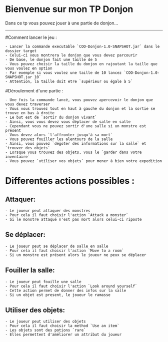 Bienvenue sur mon TP Donjon
=================

Dans ce tp vous pouvez jouer à une partie de donjon...

----------

#Comment lancer le jeu :

	- Lancer la commande executable `COO-Donjon-1.0-SNAPSHOT.jar` dans le dossier target
	- Celui-ci vous montrera le donjon que vous devez parcourir
	- De base, le donjon fait une taille de 5
	- Vous pouvez choisir la taille du donjon en rajoutant la taille que vous voulez en option
	- Par exemple si vous voulez une taille de 10 lancez `COO-Donjon-1.0-SNAPSHOT.jar 10`
	- Attention, la taille doit etre `supérieur ou égale à 5`

#Déroulement d'une partie :

	- Une fois la commande lancé, vous pouvez apercevoir le donjon que vous devez traverser
	- Vous vous trouvez tout en haut à gauche du donjon et la sortie se trouve en bas à droite
	- Le but est de `sortir du donjon vivant`
	- Ainsi, vous vous devez vous déplacer de salle en salle
	- Cependant vous ne pouvez sortir d'une salle si un monstre est présent
	- Vous devez alors `l'affronter jusqu'à sa mort`
	- Vous pouvez fouiller les alentours de la salle 
	- Ainsi, vous pouvez `dégoter des informations sur la salle` et `trouver des objets`
	- Lorsque vous trouvez des objets, vous le `garder dans votre inventaire`
	- Vous pouvez `utiliser vos objets` pour mener à bien votre expedition
 	
# Differentes actions possibles :

## Attaquer:
	- Le joueur peut attaquer des monstres
	- Pour cela il faut choisir l'action `Attack a monster`
	- Si le monstre attaqué n'est pas mort alors celui-ci riposte

## Se déplacer:
	- Le joueur peut se déplacer de salle en salle
	- Pour cela il faut choisir l'action `Move to a room`
	- Si un monstre est présent alors le joueur ne peux se déplacer

## Fouiller la salle:
	- Le joueur peut fouille une salle
	- Pour cela il faut choisir l'action `Look around yourself`
	- Cette action permet de donner des infos sur la salle
	- Si un objet est present, le joueur le ramasse

## Utiliser des objets:
	- Le joueur peut utiliser des objets
	- Pour cela il faut choisir la method `Use an item`
	- Les objets sont des potions `rare`
	- Elles permettent d'améliorer un attribut du joueur
